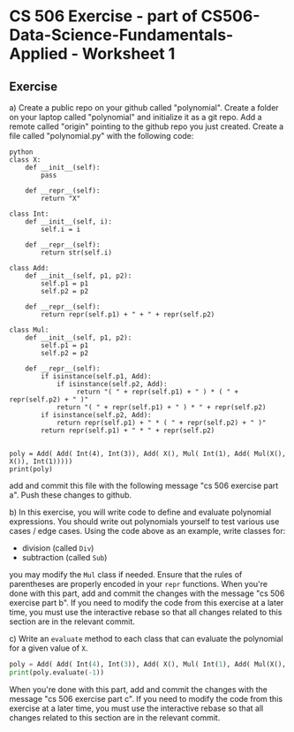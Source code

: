 # CS 506 Exercise - part of CS506-Data-Science-Fundamentals-Applied - Worksheet 1

## Exercise

a) Create a public repo on your github called "polynomial". Create a folder on your laptop called "polynomial" and initialize it as a git repo. Add a remote called "origin" pointing to the github repo you just created. Create a file called "polynomial.py" with the following code:


```
python
class X:
    def __init__(self):
        pass

    def __repr__(self):
        return "X"

class Int:
    def __init__(self, i):
        self.i = i
    
    def __repr__(self):
        return str(self.i)

class Add:
    def __init__(self, p1, p2):
        self.p1 = p1
        self.p2 = p2
    
    def __repr__(self):
        return repr(self.p1) + " + " + repr(self.p2)

class Mul:
    def __init__(self, p1, p2):
        self.p1 = p1
        self.p2 = p2
    
    def __repr__(self):
        if isinstance(self.p1, Add):
            if isinstance(self.p2, Add):
                 return "( " + repr(self.p1) + " ) * ( " + repr(self.p2) + " )"
            return "( " + repr(self.p1) + " ) * " + repr(self.p2)
        if isinstance(self.p2, Add):
            return repr(self.p1) + " * ( " + repr(self.p2) + " )"
        return repr(self.p1) + " * " + repr(self.p2)


poly = Add( Add( Int(4), Int(3)), Add( X(), Mul( Int(1), Add( Mul(X(), X()), Int(1)))))
print(poly)
```

add and commit this file with the following message "cs 506 exercise part a". Push these changes to github.

b) In this exercise, you will write code to define and evaluate polynomial expressions. You should write out polynomials yourself to test various use cases / edge cases. Using the code above as an example, write classes for:

- division (called `Div`)
- subtraction (called `Sub`)

you may modify the `Mul` class if needed. Ensure that the rules of parentheses are properly encoded in your `repr` functions. When you're done with this part, add and commit the changes with the message "cs 506 exercise part b". If you need to modify the code from this exercise at a later time, you must use the interactive rebase so that all changes related to this section are in the relevant commit.

c) Write an `evaluate` method to each class that can evaluate the polynomial for a given value of `X`.

```python
poly = Add( Add( Int(4), Int(3)), Add( X(), Mul( Int(1), Add( Mul(X(), X()), Int(1)))))
print(poly.evaluate(-1))
```

When you're done with this part, add and commit the changes with the message "cs 506 exercise part c". If you need to modify the code from this exercise at a later time, you must use the interactive rebase so that all changes related to this section are in the relevant commit.
